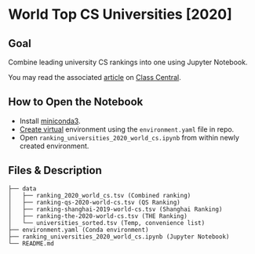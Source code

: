 # World Top CS Universities [2020]

## Goal

Combine leading university CS rankings into one using Jupyter Notebook.

You may read the associated [article](https://www.classcentral.com/report/top-cs-universities-courses/) on [Class Central](https://www.classcentral.com/).

## How to Open the Notebook

* Install [miniconda3](https://docs.conda.io/en/latest/miniconda.html).
* [Create virtual](https://docs.conda.io/projects/conda/en/latest/user-guide/tasks/manage-environments.html#creating-an-environment-from-an-environment-yml-file) environment using the `environment.yaml` file in repo.
* Open `ranking_universities_2020_world_cs.ipynb` from within newly created environment.

## Files & Description

```
├── data
│   ├── ranking_2020_world_cs.tsv (Combined ranking)
│   ├── ranking-qs-2020-world-cs.tsv (QS Ranking)
│   ├── ranking-shanghai-2019-world-cs.tsv (Shanghai Ranking)
│   ├── ranking-the-2020-world-cs.tsv (THE Ranking)
│   └── universities_sorted.tsv (Temp, convenience list)
├── environment.yaml (Conda environment)
├── ranking_universities_2020_world_cs.ipynb (Jupyter Notebook)
└── README.md
```

